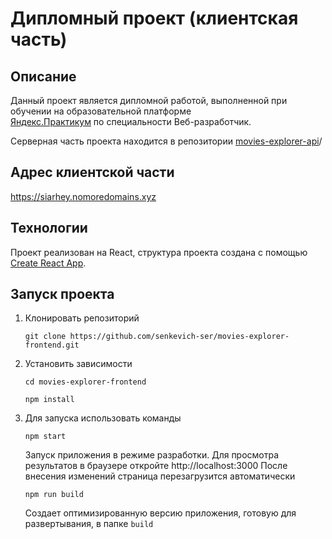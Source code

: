 # Дипломный проект (клиентская часть)

## Описание

Данный проект является дипломной работой,
выполненной при обучении на образовательной платформе  
[Яндекс.Практикум](https://praktikum.yandex.ru/)
по специальности Веб-разработчик. 

Серверная часть проекта находится в репозитории
[movies-explorer-api](https://github.com/senkevich-ser/movies-explorer-api.git)/


## Адрес клиентской части

https://siarhey.nomoredomains.xyz


## Технологии

Проект реализован на React, структура проекта создана с помощью [Create React App](https://github.com/facebook/create-react-app).


## Запуск проекта

1. Клонировать репозиторий

    `git clone https://github.com/senkevich-ser/movies-explorer-frontend.git`

2. Установить зависимости

    `cd movies-explorer-frontend`

    `npm install`

3. Для запуска использовать команды

    `npm start`

    Запуск приложения в режиме разработки.
    Для просмотра результатов в браузере откройте http://localhost:3000
    После внесения изменений страница перезагрузится автоматически

    `npm run build`

    Создает оптимизированную версию приложения, готовую для развертывания, в папке `build`